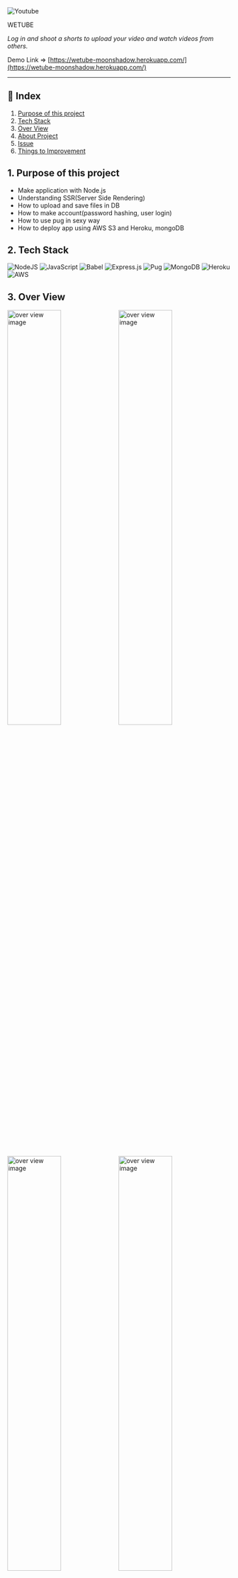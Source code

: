 <img alt="Youtube" src="https://img.shields.io/badge/YouTube Clone%20-%23FF0000.svg?&style=for-the-badge&logo=YouTube&logoColor=white"/>

WETUBE

*Log in and shoot a shorts to upload your video and watch videos from others.*

Demo Link ⇒ [https://wetube-moonshadow.herokuapp.com/](https://wetube-moonshadow.herokuapp.com/)

---

## 🔗 Index

1. [Purpose of this project](#1-purpose-of-this-project)
2. [Tech Stack](#2-tech-stack)
3. [Over View](#3-over-view)
4. [About Project](#4-about-project)
5. [Issue](#5--issue)
6. [Things to Improvement](#6--Things-to-improvement)

## 1. Purpose of this project

- Make application with Node.js
- Understanding SSR(Server Side Rendering)
- How to upload and save files in DB
- How to make account(password hashing, user login)
- How to use pug in sexy way
- How to deploy app using AWS S3 and Heroku, mongoDB

## 2. Tech Stack

![NodeJS](https://img.shields.io/badge/node.js-6DA55F?style=for-the-badge&logo=node.js&logoColor=white) ![JavaScript](https://img.shields.io/badge/javascript-%23323330.svg?style=for-the-badge&logo=javascript&logoColor=%23F7DF1E) ![Babel](https://img.shields.io/badge/Babel-F9DC3e?style=for-the-badge&logo=babel&logoColor=black) ![Express.js](https://img.shields.io/badge/express.js-%23404d59.svg?style=for-the-badge&logo=express&logoColor=%2361DAFB) ![Pug](https://img.shields.io/badge/Pug-FFF?style=for-the-badge&logo=pug&logoColor=A86454) ![MongoDB](https://img.shields.io/badge/MongoDB-%234ea94b.svg?style=for-the-badge&logo=mongodb&logoColor=white) ![Heroku](https://img.shields.io/badge/heroku-%23430098.svg?style=for-the-badge&logo=heroku&logoColor=white) ![AWS](https://img.shields.io/badge/AWS-%23FF9900.svg?style=for-the-badge&logo=amazon-aws&logoColor=white)

## 3. Over View

<img width="49%" alt="over view image" src="https://user-images.githubusercontent.com/73153617/131247118-1901fd77-911c-436f-a00e-b4f8f58269b5.png"> <img width="49%" alt="over view image" src="https://user-images.githubusercontent.com/73153617/131247120-740dfdeb-23e8-4f99-acd0-9474768742e4.png"> <img width="49%" alt="over view image" src="https://user-images.githubusercontent.com/73153617/131247121-99042915-a93a-43ae-8351-876b26970d80.png"> <img width="49%" alt="over view image" src="https://user-images.githubusercontent.com/73153617/131247122-2570b2e0-120a-4a0a-b748-59ed532806ae.png"> <img width="49%" alt="over view image" src="https://user-images.githubusercontent.com/73153617/131247123-273cea09-c167-49a3-b1f5-9e514ec24690.png"> <img width="30%" alt="over view image" src="https://user-images.githubusercontent.com/73153617/131247124-9910781e-ac1c-44ee-a87c-4c9be0abe117.png"> <img width="19%" alt="over view image" src="https://user-images.githubusercontent.com/73153617/131247125-1c37436c-c163-49a8-96f9-6062bfcc337d.png">

## 4. About Project

![wetube-overview](https://user-images.githubusercontent.com/73153617/131247212-98a44bba-4428-4082-8ec1-58a3c5bcd83e.gif)

`- Make an account to log in, or log in with github account.`

`- Record short(3s) video and upload.`

`- Watch videos uploaded by users.`

`- Create/delete comments.`

`- Editing profile. (upload)`

## 5. 💥 Issue

- Videos and images were not visible because of the cross-origin resource policy. ⇒ [https://developer.mozilla.org/en-US/docs/Web/HTTP/Cross-Origin_Resource_Policy_(CORP)](https://developer.mozilla.org/en-US/docs/Web/HTTP/Cross-Origin_Resource_Policy_(CORP))

    Add crossorigin attribute to video tags and image tags and add specific values to response headers to resolve them.

    ```html
    <video crossorigin></video>
    ```

    ```jsx
    res.header("Cross-Origin-Embedder-Policy", "require-corp");
    res.header("Cross-Origin-Opener-Policy", "same-origin");
    next();
    ```

- handleloadedmetadata event inoperative. =>  Changed to run after window loaded because there was only problem with heroku app.

## 6. 🚀 Things to Improvement

- [ ]  Like👍 & Dislike👎 Function!
- etc...
